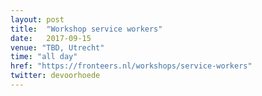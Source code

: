 ```yaml
---
layout: post
title:  "Workshop service workers"
date:   2017-09-15
venue: "TBD, Utrecht"
time: "all day"
href: "https://fronteers.nl/workshops/service-workers"
twitter: devoorhoede
---
```

<!-- fill in the URL of your event host page if you haven't enough information for a detail page, so the event link won't point on the detail page at all -->